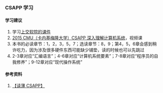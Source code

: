 ### CSAPP 学习

#### 学习建议
1. 学习[上交软院的课件](https://ipads.se.sjtu.edu.cn/courses/ics/2017/index.shtml)
1. [2015 CMU（卡内基梅隆大学）CSAPP 深入理解计算机系统](https://www.bilibili.com/video/BV1iW411d7hd)，视频课
1. 本书的必读章节：1，2，3，5，7；选读章节：8，9；第4，5，6章会感到稍许吃力，因为涉及很多硬件东西可能缺少铺垫，读的时候也可以先跳过
1. 2-3章对应“汇编语言”；4-6章对应“计算机系统要素”；7-8章对应“程序员的自我修养”；9-12章对应“现代操作系统”

#### 参考资料
1. [【读薄 CSAPP】](https://wdxtub.com/csapp/thin-csapp-0/2016/04/16/)
